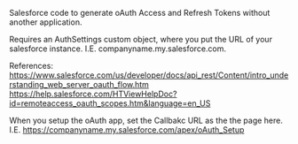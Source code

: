 Salesforce code to generate oAuth Access and Refresh Tokens without another application.

Requires an AuthSettings custom object, where you put the URL of your salesforce instance. I.E. companyname.my.salesforce.com.

References:
https://www.salesforce.com/us/developer/docs/api_rest/Content/intro_understanding_web_server_oauth_flow.htm
https://help.salesforce.com/HTViewHelpDoc?id=remoteaccess_oauth_scopes.htm&language=en_US


When you setup the oAuth app, set the Callbakc URL as the the page here.  I.E. https://companyname.my.salesforce.com/apex/oAuth_Setup
 
 